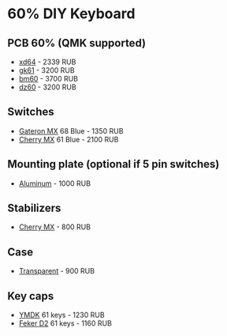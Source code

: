 # 60% DIY Keyboard

## PCB 60% (QMK supported)
- [xd64](https://aliexpress.ru/item/32919981329.html?spm=a2g0v.12010612.8148356.6.791f7919OK1pbS) - 2339 RUB
- [gk61](https://aliexpress.ru/item/33002635583.html?spm=a2g0v.12010612.8148356.12.791f7919OK1pbS) - 3200 RUB
- [bm60](https://www.aliexpress.com/item/4000467492920.html?spm=a2g0v.12010612.8148356.18.791f7919OK1pbS) - 3700 RUB
- [dz60](https://www.banggood.com/DZ60-60-Layout-PCB-Type-C-Interface-Custom-Mechanical-Keyboard-PCB-Board-p-1439768.html?rmmds=detail-left-hotproducts__7&cur_warehouse=CN) - 3200 RUB

## Switches
- [Gateron MX](https://aliexpress.ru/item/32980039972.html?spm=a2g0o.productlist.0.0.68313c979v2dwB&algo_pvid=6c7b213f-6e13-40d6-b4b9-fdc798b850e9&algo_expid=6c7b213f-6e13-40d6-b4b9-fdc798b850e9-0&btsid=0b8b034c15872058266066133ec8d9&ws_ab_test=searchweb0_0,searchweb201602_,searchweb201603) 68 Blue - 1350 RUB
- [Cherry MX](https://aliexpress.ru/item/4000100166477.html?spm=a2g0o.productlist.0.0.368275dd95G6Tm&algo_pvid=47f958dc-a553-49d9-9c50-e27390874d41&algo_expid=47f958dc-a553-49d9-9c50-e27390874d41-0&btsid=0b8b034c15872060941867581ec8d9&ws_ab_test=searchweb0_0,searchweb201602_,searchweb201603_) 61 Blue - 2100 RUB

## Mounting plate (optional if 5 pin switches)
- [Aluminum](https://www.banggood.com/Aluminium-Board-Plate-Mechanical-Keyboard-Universal-Frame-for-RS60-GH60-PCB-p-1077451.html?rmmds=search&ID=224&cur_warehouse=CN) - 1000 RUB

## Stabilizers
- [Cherry MX](https://www.banggood.com/2x-6_25x-PCB-Mount-Mechanical-Keyboard-Cap-Stabilizer-For-Cherry-MX-Switch-p-1086051.html?rmmds=search&cur_warehouse=CN) - 800 RUB

## Case
- [Transparent](https://www.banggood.com/DIY-60-Mechanical-Keyboard-Case-Universal-Customized-Plastic-Shell-Base-for-GH60-Poker2-p-1183414.html?rmmds=search&ID=3868&cur_warehouse=CN) - 900 RUB

## Key caps
- [YMDK](https://aliexpress.ru/item/32813657693.html?spm=a2g0o.productlist.0.0.368275dd95G6Tm&algo_pvid=47f958dc-a553-49d9-9c50-e27390874d41&algo_expid=47f958dc-a553-49d9-9c50-e27390874d41-14&btsid=0b8b034c15872060941867581ec8d9&ws_ab_test=searchweb0_0,searchweb201602_,searchweb201603_) 61 keys - 1230 RUB
- [Feker D2](https://www.banggood.com/Feker-D2-61108-keys-DSA-Profile-PBT-Sublimation-Keycap-for-Anne-pro-2-Feker-01-RK-61-60-Mechanical-Keyboard-p-1626484.html?rmmds=search&ID=3874&cur_warehouse=CN) 61 keys - 1160 RUB
